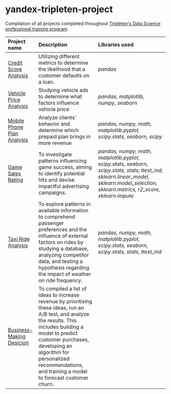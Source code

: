 # yandex-tripleten-project

Compilation of all projects completed throughout [Tripleten's Data Science professional training program](https://tripleten.com/en-mys/data-analyst/).

| Project name | Description | Libraries used |
| :---------------------- | :---------------------- | :---------------------- |
| [Credit Score Analysis](credit_score) | Utilizing different metrics to determine the likelihood that a customer defaults on a loan. | *pandas* |
|[Vehicle Price Analysis](https://github.com/rimsukan90/yandex-tripleten-project/blob/main/Vehicle_price_analysis/vehicle_price_analysis.ipynb)|Studying vehicle ads to determine what factors influence vehicle price|*pandas, matplotlib, numpy, seaborn*|
|[Mobile Phone Plan Analysis](https://github.com/rimsukan90/yandex-tripleten-project/blob/main/Mobile_phone_plan_analysis/mobile_phone_plan_analysis.ipynb)|Analyze clients' behavior and determine which prepaid plan brings in more revenue|*pandas, numpy, math, matplotlib.pyplot, scipy.stats, seaborn, scipy*|
|[Game Sales Rating](https://github.com/rimsukan90/yandex-tripleten-project/blob/main/Game_sales_rating/game_sales_rating.ipynb)|To investigate patterns influencing game success, aiming to identify potential hits and devise impactful advertising campaigns.|*pandas, numpy, math, matplotlib.pyplot, scipy.stats, seaborn, scipy.stats, stats, ttest_ind, sklearn.linear_model, sklearn.model_selection, sklearn.metrics, r2_score, sklearn.impute*|
|[Taxi Ride Analysis](https://github.com/rimsukan90/yandex-tripleten-project/blob/main/Taxi_ride_analysis/taxi_ride_analysis.ipynb)|To explore patterns in available information to comprehend passenger preferences and the influence of external factors on rides by studying a database, analyzing competitor data, and testing a hypothesis regarding the impact of weather on ride frequency.|*pandas, numpy, math, matplotlib.pyplot, scipy.stats, seaborn, scipy.stats, stats, ttest_ind*|
|[Business-Making Desicion](https://github.com/rimsukan90/yandex-tripleten-project/blob/main/Business_Decision/CHAPTER%208.ipynb)| To compiled a list of ideas to increase revenue by prioritising these ideas, run an A/B test, and analyze the results. This includes building a model to predict customer purchases, developing an algorithm for personalized recommendations, and training a model to forecast customer churn.
